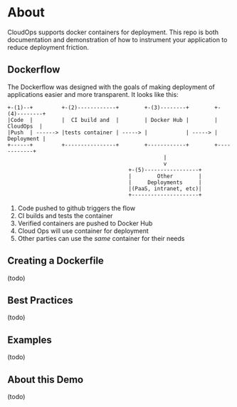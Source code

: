 # About

CloudOps supports docker containers for deployment. This repo is both documentation and demonstration of how to instrument your application to reduce deployment friction. 

## Dockerflow

The Dockerflow was designed with the goals of making deployment of applications easier and more transparent. It looks like this: 

````
+-(1)--+         +-(2)------------+        +-(3)--------+        +-(4)--------+
|Code  |         |  CI build and  |        | Docker Hub |        |  CloudOps  |
|Push  | ------> |tests container | -----> |            | -----> | Deployment |
+------+         +----------------+        +------------+        +------------+
                                                 |
                                                 v
                                      +-(5)-----------------+
                                      |        Other        |
                                      |     Deployments     |
                                      |(PaaS, intranet, etc)|
                                      +---------------------+

````

1. Code pushed to github triggers the flow
2. CI builds and tests the container
3. Verified containers are pushed to Docker Hub
4. Cloud Ops will use container for deployment
5. Other parties can use the *same* container for their needs

## Creating a Dockerfile

(todo)

## Best Practices
(todo)

## Examples
(todo)

## About this Demo

(todo)